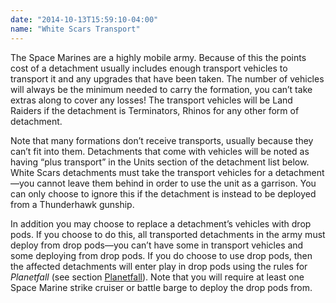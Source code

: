 ```yaml
---
date: "2014-10-13T15:59:10-04:00"
name: "White Scars Transport"
---
```

The Space Marines are a highly mobile army. Because of this the points cost of a detachment usually includes enough transport vehicles to transport it and any upgrades that have been taken. The number of vehicles will always be the minimum needed to carry the formation, you can’t take extras along to cover any losses! The transport vehicles will be Land Raiders if the detachment is Terminators, Rhinos for any other form of detachment.

Note that many formations don’t receive transports, usually because they can’t fit into them. Detachments that come with vehicles will be noted as having <q>plus transport</q> in the Units section of the detachment list below. White Scars detachments must take the transport vehicles for a detachment&mdash;you cannot leave them behind in order to use the unit as a garrison. You can only choose to ignore this if the detachment is instead to be deployed from a Thunderhawk gunship.

In addition you may choose to replace a detachment’s vehicles with drop pods. If you choose to do this, all transported detachments in the army must deploy from drop pods&mdash;you can’t have some in transport vehicles and some deploying from drop pods. If you do choose to use drop pods, then the affected detachments will enter play in drop pods using the rules for _Planetfall_ (see section [Planetfall](#planetfall)). Note that you will require at least one Space Marine strike cruiser or battle barge to deploy the drop pods from.